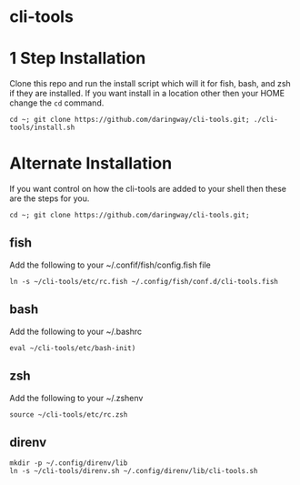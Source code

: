 # cli-tools

# 1 Step Installation 

Clone this repo and run the install script which will it for fish, bash, and zsh if they are installed. 
If you want install in a location other then your HOME change the `cd` command.  

```
cd ~; git clone https://github.com/daringway/cli-tools.git; ./cli-tools/install.sh
``` 

# Alternate Installation

If you want control on how the cli-tools are added to your shell then these are the steps for you.

```shell script
cd ~; git clone https://github.com/daringway/cli-tools.git;
``` 

## fish 

Add the following to your ~/.confif/fish/config.fish file
```shell script
ln -s ~/cli-tools/etc/rc.fish ~/.config/fish/conf.d/cli-tools.fish
```

## bash
Add the following to your ~/.bashrc
```shell script
eval ~/cli-tools/etc/bash-init)
```

## zsh
Add the following to your ~/.zshenv
```shell script
source ~/cli-tools/etc/rc.zsh
```

## direnv
```shell script
mkdir -p ~/.config/direnv/lib
ln -s ~/cli-tools/direnv.sh ~/.config/direnv/lib/cli-tools.sh
```